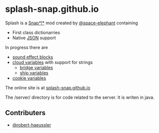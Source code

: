 # splash-snap.github.io
Splash is a [Snap*!*](snap.berkeley.edu) mod created by [@space-elephant](https://github.com/space-elephant) containing
* First class dictionarries
* Native [JSON](http://json.org) support

In progress there are
* [sound effect blocks](https://en.scratch-wiki.info/wiki/Sound_Effect)
* [cloud variables](https://en.scratch-wiki.info/wiki/Cloud_Data) with support for strings
  * [bridge variables](https://scratch.mit.edu/discuss/topic/10153/)
  * [ship variables](https://scratch.mit.edu/discuss/topic/317138/)
* [cookie variables](https://en.wikipedia.org/wiki/HTTP_cookie)

The online site is at [splash-snap.github.io](splash-snap.github.io)

The /server/ directory is for code related to the server. It is writen in java.

## Contributers
* [@robert-haeussler]()
<!-- 
    for the next contributer, add a `## Contributers', and remove this comment. Then do the following:

    for every contributer, add a line like this: `* [@NAME](WEBSITE)'. the name could be a username,
    and the website could be your github profile (`https://github.com/NAME'),
    a snap profile (`https://forum.snap.berkeley.edu/u/NAME'), or any website about yourself.
-->
